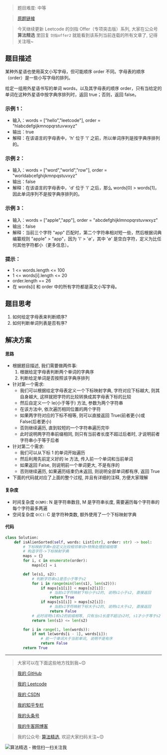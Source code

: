 > 题目难度: 中等

> [原题链接](https://leetcode.cn/problems/sfvd7V/)

> 今天继续更新 Leetcode 的剑指 Offer（专项突击版）系列, 大家在公众号 **算法精选** 里回复 `剑指offer2` 就能看到该系列当前连载的所有文章了, 记得关注哦~

## 题目描述

某种外星语也使用英文小写字母，但可能顺序 order 不同。字母表的顺序（order）是一些小写字母的排列。

给定一组用外星语书写的单词 words，以及其字母表的顺序 order，只有当给定的单词在这种外星语中按字典序排列时，返回 true；否则，返回 false。

### 示例 1：

- 输入：words = ["hello","leetcode"], order = "hlabcdefgijkmnopqrstuvwxyz"
- 输出：true
- 解释：在该语言的字母表中，'h' 位于 'l' 之前，所以单词序列是按字典序排列的。

### 示例 2：

- 输入：words = ["word","world","row"], order = "worldabcefghijkmnpqstuvxyz"
- 输出：false
- 解释：在该语言的字母表中，'d' 位于 'l' 之后，那么 words[0] > words[1]，因此单词序列不是按字典序排列的。

### 示例 3：

- 输入：words = ["apple","app"], order = "abcdefghijklmnopqrstuvwxyz"
- 输出：false
- 解释：当前三个字符 "app" 匹配时，第二个字符串相对短一些，然后根据词典编纂规则 "apple" > "app"，因为 'l' > '∅'，其中 '∅' 是空白字符，定义为比任何其他字符都小（更多信息）。

### 提示：

- 1 <= words.length <= 100
- 1 <= words[i].length <= 20
- order.length == 26
- 在 words[i] 和 order 中的所有字符都是英文小写字母。

## 题目思考

1. 如何给定字母表来判断顺序?
2. 如何判断单词列表是否有序?

## 解决方案

#### 思路

- 根据题目描述, 我们需要做两件事:
  1. 根据给定字母表判断两个单词的字典序
  2. 判断给定单词是否按照该字典序排列
- 针对第一个需求:
  - 我们可以根据给定字母表定义一个下标映射字典, 字符对应下标越大, 则其自身越大, 这样就把字符的比较转换成其字母表下标的比较
  - 然后自定义一个 le(小于等于) 方法, 参数为两个字符串
  - 在该方法中, 依次遍历相同位置的两个字符
  - 如果两字符对应的下标不相等, 则可以直接返回 True(前者更小)或 False(后者更小)
  - 否则继续遍历, 直到较短的一个字符串遍历完毕
  - 此时说明两字符串前缀相同, 则只有当前者长度不超过后者时, 才说明前者字符串小于等于后者
- 针对第二个需求:
  - 我们可以从下标 1 的单词开始遍历
  - 然后利用先前定义好的 le 方法, 传入前一个单词和当前单词
  - 如果返回 False, 则说明前一个单词更大, 不是有序的
  - 否则继续遍历, 如果遍历结束仍未返回, 则说明全部单词都有序, 返回 True
- 下面的代码就对应了上面的整个过程, 并且有详细的注释, 方便大家理解

#### 复杂度

- 时间复杂度 `O(NM)`: N 是字符串数目, M 是字符串长度, 需要遍历每个字符串的每个字符最多两遍
- 空间复杂度 `O(C)`: C 是字符种类数, 额外使用了一个下标映射字典

#### 代码

```python
class Solution:
    def isAlienSorted(self, words: List[str], order: str) -> bool:
        # 下标映射字典+自定义比较相邻单词+特殊处理前缀相等
        # 构造字符->下标映射字典
        maps = {}
        for i, c in enumerate(order):
            maps[c] = i

        def le(s1, s2):
            # 判断字符串s1是否小于等于s2
            for i in range(min(len(s1), len(s2))):
                if maps[s1[i]] < maps[s2[i]]:
                    # 当前s1字符映射下标小于s2的, 说明s1小于s2, 直接返回
                    return True
                if maps[s1[i]] > maps[s2[i]]:
                    # 当前s1字符映射下标大于s2的, 说明s1大于s2, 直接返回
                    return False
            # 此时说明s1和s2的前缀相等, 只有当s1长度不超过s2时, s1才小于等于s2
            return len(s1) <= len(s2)

        for i in range(1, len(words)):
            if not le(words[i - 1], words[i]):
                # 前一个单词大于当前单词, 说明不是有序
                return False
        return True
```

---

> 大家可以在下面这些地方找到我~😊

> [我的 GitHub](https://github.com/zjulyx)

> [我的 Leetcode](https://leetcode-cn.com/u/suibianfahui/)

> [我的 CSDN](https://me.csdn.net/zjulyx1993)

> [我的知乎专栏](https://zhuanlan.zhihu.com/c_1242508721932464128)

> [我的头条号](https://www.toutiao.com/c/user/1090304683804520/#mid=1671643017345028)

> [我的牛客网博客](https://blog.nowcoder.net/zjulyx)

> 我的公众号: [算法精选](https://mp.weixin.qq.com/s?__biz=MzA5MDk1MjI5MA==&mid=2247484158&idx=1&sn=90176bac32cf7af40e4074c721fd8a95&chksm=900285f3a7750ce5a068c9c9773781461819633f2fd60533732637ec9520c908371ebc218d49&scene=178&cur_album_id=1386231241346859009#rd), 欢迎大家扫码关注~😊

![算法精选 - 微信扫一扫关注我](https://pic1.zhimg.com/80/v2-7c988a7b35886df51596ef23616764ac_1440w.jpg)
